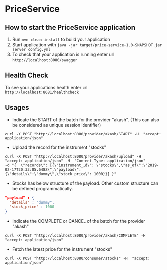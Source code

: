 # PriceService

How to start the PriceService application
---

1. Run `mvn clean install` to build your application
1. Start application with `java -jar target/price-service-1.0-SNAPSHOT.jar server config.yml`
1. To check that your application is running enter url `http://localhost:8080/swagger`

Health Check
---

To see your applications health enter url `http://localhost:8081/healthcheck`

Usages
---

* Indicate the START of the batch for the provider "akash". (This can also be considered as unique session identifier)
```
curl -X POST "http://localhost:8080/provider/akash/START" -H  "accept: application/json"
```
* Upload the record for the instrument "stocks"
```
curl -X POST "http://localhost:8080/provider/akash/upload" -H  "accept: application/json" -H  "Content-Type: application/json" 
-d "{  \"records\": [{\"instrument_id\": \"stocks\",\"as_of\":\"2019-02-17T20:33:05.648Z\",\"payload\": {\"details\":\"dummy\",\"stock_price\": 1000}}] }"
```
* Stocks has below structure of the payload. Other custom structure can be defined programmatically.
```json
"payload" : {
  "details" : "dummy",
  "stock_price" : 1000
}
```
* Indicate the COMPLETE or CANCEL of the batch for the provider "akash"
```
curl -X POST "http://localhost:8080/provider/akash/COMPLETE" -H  "accept: application/json"
```
* Fetch the latest price for the instrument "stocks"
```
curl -X POST "http://localhost:8080/consumer/stocks" -H  "accept: application/json"
```
